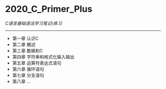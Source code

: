 # 2020_C_Primer_Plus
*C语言基础语法学习笔记\练习*

---

* 第一章 认识C
* 第二章 概述
* 第三章 数据和C
* 第四章 字符串和格式化输入输出
* 第五章 运算符表达式语句
* 第六章 循环语句
* 第七章 分支语句
* 第八章 ...



